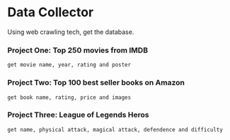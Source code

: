 # Data Collector

Using web crawling tech, get the database.

### Project One: Top 250 movies from IMDB
    get movie name, year, rating and poster

### Project Two: Top 100 best seller books on Amazon
    get book name, rating, price and images

### Project Three: League of Legends Heros
    get name, physical attack, magical attack, defendence and difficulty
